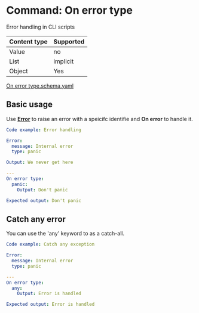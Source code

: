 # Command: On error type

Error handling in CLI scripts

| Content type | Supported |
|--------------|-----------|
| Value        | no        |
| List         | implicit  |
| Object       | Yes       |

[On error type.schema.yaml](schema/On%20error%20type.schema.yaml)

## Basic usage

Use **[Error](Error.spec.md)** to raise an error with a speicifc identifie and **On error** to handle it.

```yaml instacli
Code example: Error handling

Error:
  message: Internal error
  type: panic

Output: We never get here

---
On error type:
  panic:
    Output: Don't panic

Expected output: Don't panic
```

## Catch any error

You can use the 'any' keyword to as a catch-all.

```yaml instacli
Code example: Catch any exception

Error:
  message: Internal error
  type: panic

---
On error type:
  any:
    Output: Error is handled

Expected output: Error is handled
```
